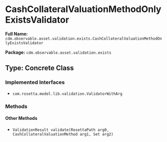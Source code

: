 # CashCollateralValuationMethodOnlyExistsValidator

**Full Name:** `cdm.observable.asset.validation.exists.CashCollateralValuationMethodOnlyExistsValidator`

**Package:** `cdm.observable.asset.validation.exists`

## Type: Concrete Class

### Implemented Interfaces

- `com.rosetta.model.lib.validation.ValidatorWithArg`

### Methods

#### Other Methods

- `ValidationResult validate(RosettaPath arg0, CashCollateralValuationMethod arg1, Set arg2)`

